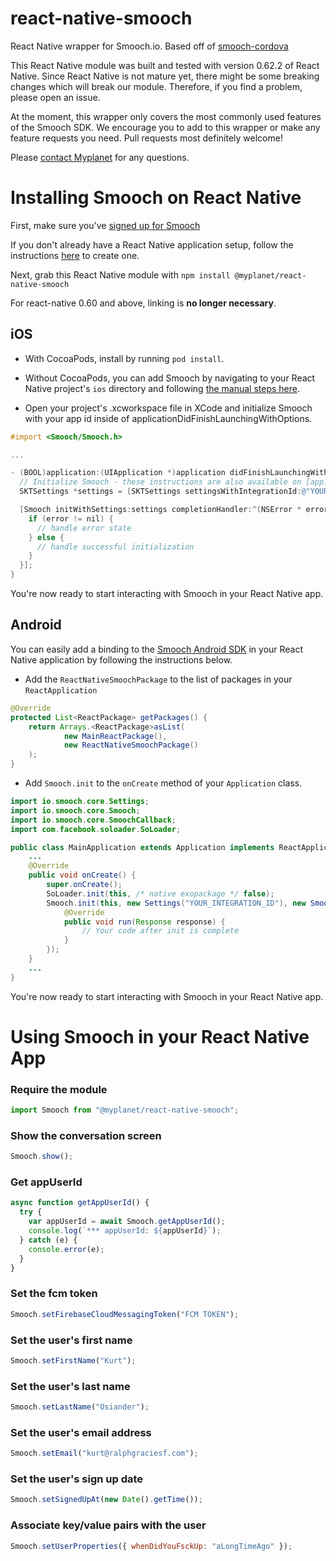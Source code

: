 # react-native-smooch

React Native wrapper for Smooch.io. Based off of [smooch-cordova](https://github.com/smooch/smooch-cordova)

This React Native module was built and tested with version 0.62.2 of React Native. Since React Native is not mature yet, there might be some breaking changes which will break our module. Therefore, if you find a problem, please open an issue.

At the moment, this wrapper only covers the most commonly used features of the Smooch SDK. We encourage you to add to this wrapper or make any feature requests you need. Pull requests most definitely welcome!

Please [contact Myplanet](mailto:jorge.s@myplanet.com) for any questions.

# Installing Smooch on React Native

First, make sure you've [signed up for Smooch](https://app.smooch.io/signup)

If you don't already have a React Native application setup, follow the instructions [here](https://facebook.github.io/react-native/docs/getting-started.html) to create one.

Next, grab this React Native module with `npm install @myplanet/react-native-smooch`

For react-native 0.60 and above, linking is **no longer necessary**.

## iOS

- With CocoaPods, install by running `pod install`.

- Without CocoaPods, you can add Smooch by navigating to your React Native project's `ios` directory and following [the manual steps here](http://docs.smooch.io/ios/#adding-smooch-to-your-app).

- Open your project's .xcworkspace file in XCode and initialize Smooch with your app id inside of applicationDidFinishLaunchingWithOptions.

```objective-c
#import <Smooch/Smooch.h>

...

- (BOOL)application:(UIApplication *)application didFinishLaunchingWithOptions:(NSDictionary *)launchOptions {
  // Initialize Smooch - these instructions are also available on [app.smooch.io](https://app.smooch.io)
  SKTSettings *settings = [SKTSettings settingsWithIntegrationId:@"YOUR_INTEGRATION_ID"];

  [Smooch initWithSettings:settings completionHandler:^(NSError * error, NSDictionary * userInfo) {
    if (error != nil) {
      // handle error state
    } else {
      // handle successful initialization
    }
  }];
}
```

You're now ready to start interacting with Smooch in your React Native app.

## Android

You can easily add a binding to the [Smooch Android SDK](https://github.com/smooch/smooch-android) in your React Native application by following the instructions below.

- Add the `ReactNativeSmoochPackage` to the list of packages in your `ReactApplication`

```java
@Override
protected List<ReactPackage> getPackages() {
    return Arrays.<ReactPackage>asList(
            new MainReactPackage(),
            new ReactNativeSmoochPackage()
    );
}
```

- Add `Smooch.init` to the `onCreate` method of your `Application` class.

```java
import io.smooch.core.Settings;
import io.smooch.core.Smooch;
import io.smooch.core.SmoochCallback;
import com.facebook.soloader.SoLoader;

public class MainApplication extends Application implements ReactApplication {
    ...
    @Override
    public void onCreate() {
        super.onCreate();
        SoLoader.init(this, /* native exopackage */ false);
        Smooch.init(this, new Settings("YOUR_INTEGRATION_ID"), new SmoochCallback() {
            @Override
            public void run(Response response) {
                // Your code after init is complete
            }
        });
    }
    ...
}
```

You're now ready to start interacting with Smooch in your React Native app.

# Using Smooch in your React Native App

### Require the module

```javascript
import Smooch from "@myplanet/react-native-smooch";
```

### Show the conversation screen

```javascript
Smooch.show();
```

### Get appUserId

```javascript
async function getAppUserId() {
  try {
    var appUserId = await Smooch.getAppUserId();
    console.log(`*** appUserId: ${appUserId}`);
  } catch (e) {
    console.error(e);
  }
}
```

### Set the fcm token

```javascript
Smooch.setFirebaseCloudMessagingToken("FCM TOKEN");
```

### Set the user's first name

```javascript
Smooch.setFirstName("Kurt");
```

### Set the user's last name

```javascript
Smooch.setLastName("Osiander");
```

### Set the user's email address

```javascript
Smooch.setEmail("kurt@ralphgraciesf.com");
```

### Set the user's sign up date

```javascript
Smooch.setSignedUpAt(new Date().getTime());
```

### Associate key/value pairs with the user

```javascript
Smooch.setUserProperties({ whenDidYouFsckUp: "aLongTimeAgo" });
```
